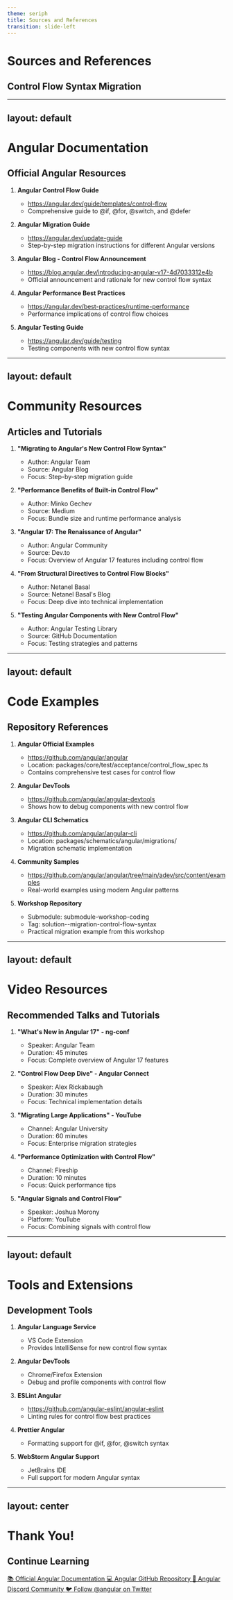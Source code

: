 ```yaml
---
theme: seriph
title: Sources and References
transition: slide-left
---
```


# Sources and References

## Control Flow Syntax Migration

---
layout: default
---

# Angular Documentation

## Official Angular Resources

1. **Angular Control Flow Guide**
   - https://angular.dev/guide/templates/control-flow
   - Comprehensive guide to @if, @for, @switch, and @defer

2. **Angular Migration Guide**
   - https://angular.dev/update-guide
   - Step-by-step migration instructions for different Angular versions

3. **Angular Blog - Control Flow Announcement**
   - https://blog.angular.dev/introducing-angular-v17-4d7033312e4b
   - Official announcement and rationale for new control flow syntax

4. **Angular Performance Best Practices**
   - https://angular.dev/best-practices/runtime-performance
   - Performance implications of control flow choices

5. **Angular Testing Guide**
   - https://angular.dev/guide/testing
   - Testing components with new control flow syntax

---
layout: default
---

# Community Resources

## Articles and Tutorials

1. **"Migrating to Angular's New Control Flow Syntax"**
   - Author: Angular Team
   - Source: Angular Blog
   - Focus: Step-by-step migration guide

2. **"Performance Benefits of Built-in Control Flow"**
   - Author: Minko Gechev
   - Source: Medium
   - Focus: Bundle size and runtime performance analysis

3. **"Angular 17: The Renaissance of Angular"**
   - Author: Angular Community
   - Source: Dev.to
   - Focus: Overview of Angular 17 features including control flow

4. **"From Structural Directives to Control Flow Blocks"**
   - Author: Netanel Basal
   - Source: Netanel Basal's Blog
   - Focus: Deep dive into technical implementation

5. **"Testing Angular Components with New Control Flow"**
   - Author: Angular Testing Library
   - Source: GitHub Documentation
   - Focus: Testing strategies and patterns

---
layout: default
---

# Code Examples

## Repository References

1. **Angular Official Examples**
   - https://github.com/angular/angular
   - Location: packages/core/test/acceptance/control_flow_spec.ts
   - Contains comprehensive test cases for control flow

2. **Angular DevTools**
   - https://github.com/angular/angular-devtools
   - Shows how to debug components with new control flow

3. **Angular CLI Schematics**
   - https://github.com/angular/angular-cli
   - Location: packages/schematics/angular/migrations/
   - Migration schematic implementation

4. **Community Samples**
   - https://github.com/angular/angular/tree/main/adev/src/content/examples
   - Real-world examples using modern Angular patterns

5. **Workshop Repository**
   - Submodule: submodule-workshop-coding
   - Tag: solution--migration-control-flow-syntax
   - Practical migration example from this workshop

---
layout: default
---

# Video Resources

## Recommended Talks and Tutorials

1. **"What's New in Angular 17" - ng-conf**
   - Speaker: Angular Team
   - Duration: 45 minutes
   - Focus: Complete overview of Angular 17 features

2. **"Control Flow Deep Dive" - Angular Connect**
   - Speaker: Alex Rickabaugh
   - Duration: 30 minutes
   - Focus: Technical implementation details

3. **"Migrating Large Applications" - YouTube**
   - Channel: Angular University
   - Duration: 60 minutes
   - Focus: Enterprise migration strategies

4. **"Performance Optimization with Control Flow"**
   - Channel: Fireship
   - Duration: 10 minutes
   - Focus: Quick performance tips

5. **"Angular Signals and Control Flow"**
   - Speaker: Joshua Morony
   - Platform: YouTube
   - Focus: Combining signals with control flow

---
layout: default
---

# Tools and Extensions

## Development Tools

1. **Angular Language Service**
   - VS Code Extension
   - Provides IntelliSense for new control flow syntax

2. **Angular DevTools**
   - Chrome/Firefox Extension
   - Debug and profile components with control flow

3. **ESLint Angular**
   - https://github.com/angular-eslint/angular-eslint
   - Linting rules for control flow best practices

4. **Prettier Angular**
   - Formatting support for @if, @for, @switch syntax

5. **WebStorm Angular Support**
   - JetBrains IDE
   - Full support for modern Angular syntax

---
layout: center
---

# Thank You!

## Continue Learning

<div class="mt-8 space-y-4">
  <a href="https://angular.dev" target="_blank" class="block text-xl hover:text-blue-600">
    📚 Official Angular Documentation
  </a>
  <a href="https://github.com/angular/angular" target="_blank" class="block text-xl hover:text-blue-600">
    💻 Angular GitHub Repository
  </a>
  <a href="https://discord.gg/angular" target="_blank" class="block text-xl hover:text-blue-600">
    💬 Angular Discord Community
  </a>
  <a href="https://twitter.com/angular" target="_blank" class="block text-xl hover:text-blue-600">
    🐦 Follow @angular on Twitter
  </a>
</div>
